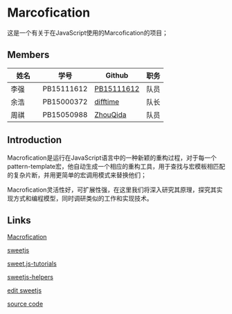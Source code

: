 # Marcofication

这是一个有关于在JavaScript使用的Marcofication的项目；

## Members
|     姓名         | 学号		 |             Github       							             |职务 |
| -------------| ------------- | ---------------------------------------------------------- |-----|
|       李强	|PB15111612|[PB15111612](https://github.com/PB15111612) |队员|
| 	余浩       |PB15000372| [difftime](https://github.com/difftime)     	    |队长|
| 	周祺       |PB15050988| [ZhouQida](https://github.com/ZhouQida) 	    |队员|

## Introduction
Macrofication是运行在JavaScript语言中的一种新颖的重构过程，对于每一个pattern-template宏，他自动生成一个相应的重构工具，用于查找与宏模板相匹配的复杂片断，并用更简单的宏调用模式来替换他们；

Macrofication灵活性好，可扩展性强，在这里我们将深入研究其原理，探究其实现方式和编程模型，同时调研类似的工作和实现技术。

## Links
[Macrofication](https://users.soe.ucsc.edu/~cormac/papers/16esop.pdf) 

[sweetjs](https://www.sweetjs.org/doc/tutorial) 

[sweet.js-tutorials](https://github.com/jlongster/sweet.js-tutorials) 

[sweetjs-helpers](http://sweet-helpers.readthedocs.io/en/latest/) 

[edit sweetjs](http://www.sweetjs.org/browser/editor.html#macro%20foo%20%7B%0A%20%20rule%20%7B$x%7D=%3E%7B$x%7D%0A%7D%0A%0Afoo%20%22Hi%20there!%22;%0Afoo%20%22Another%20string%22;) 

[source code](https://github.com/sweet-js/sweet-core) 
